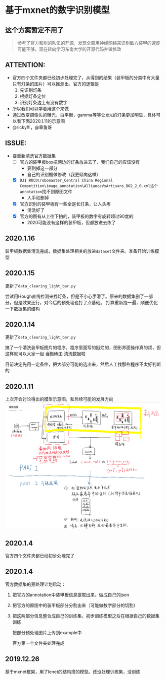 # 基于mxnet的数字识别模型

##  这个方案暂定不用了

 > 参考了官方和别的队伍的开源，发现全部用神经网络来识别敌方装甲的速度可能不够。现在转向学习东南大学的开源代码并做修改

## ATTENTION:
 - 官方四个文件夹都已经初步处理完了，从得到的结果（装甲板的分类中有大量只有灯条的图片）可以推测出，官方的逻辑是
   1. 先识别灯条
   2. 根据灯条定位
   3. 识别灯条边上有没有数字
 - 所以我们可以学着用这个来做
 - 通过改变摄像头的曝光，白平衡，gamma等等让`发光`的灯条更加明显，具体可以看下面2020.1.11的示意图
 - @ricky!!!，@章鱼哥

## ISSUE:
- 要重新清洗官方数据集
   - [ ] 官方的装甲板box把两边的灯条放进去了，我们自己的应该没有
      - 要割掉这一部分
      - 自己的识别框做修改（我更倾向这样）
   - [x] `DJI ROCO\robomaster_Central China Regional Competition\image_annotation\AllianceVsArtisans_BO2_2_0.xml这个annotation`找不到原图文件
     - 人手动删掉
   - [x] 官方识别的装甲板有一些全是长灯条，让人头疼
     - 清洗好了
   - [x] 官方的图有从上往下拍的，装甲板的数字有旋转超过90度的
     - 2020可能没有这样的装甲板，但都放进去练了

## 2020.1.16
装甲板数据集清洗完成，数据集处理相关的放进`dataset`文件夹。准备开始训练模型

## 2020.1.15
更新了`data_clearing_light_bar.py`

尝试用Hough直线检测来找灯条，但是不小心手滑了。原来的数据集删了一部分，但是效果还行，对今后的预处理也打了点基础。
打算重新跑一遍，顺便优化一下数据集的结构



## 2020.1.14
更新了`data_clearing_light_bar.py`

搞了一个清洗装甲板图片的程序，程序里面写的挺烂的，图形界面操作真的烦，但这样就可以大家一起 ~~当搬砖工~~ 清洗数据啦

目前决定先用一定条件，把大部分可能的选出来，然后人工找那些程序不太好判断的



## 2020.1.11
上次开会讨论得出的模型示意图，和后续可能的发展方向
![](./img/识别模型示意图.png)



## 2020.1.4
官方四个文件夹都已经初步处理完了



## 2020.1.4
官方数据集的预处理计划启动：
1. 把官方的annotation中装甲板信息提取出来，做成自己的json
2. 把官方的原图中的装甲板部分分割出来（可能做数字部分的切割）
3. 把这两部分信息整合成自己的训练集，初步训练模型之后在根据自己的数据集训练
   
   把部分预处理图片上传到example中
   
   官方第一个文件夹处理完成



## 2019.12.26
基于mxnet框架，用了lenet的结构搭的模型。还没处理训练集，没训练
